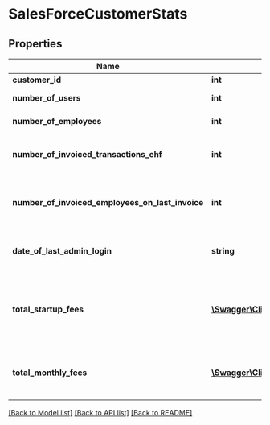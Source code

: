 # SalesForceCustomerStats

## Properties
Name | Type | Description | Notes
------------ | ------------- | ------------- | -------------
**customer_id** | **int** | Customer Id | [optional] 
**number_of_users** | **int** | Number of users | [optional] 
**number_of_employees** | **int** | Number of employees | [optional] 
**number_of_invoiced_transactions_ehf** | **int** | Number of invoiced transactions EHF | [optional] 
**number_of_invoiced_employees_on_last_invoice** | **int** | Number of invoiced employees on last invoice | [optional] 
**date_of_last_admin_login** | **string** | Last Admin login to Tripletex date | [optional] 
**total_startup_fees** | [**\Swagger\Client\Model\TlxNumber**](TlxNumber.md) | Total charged startup-fees for all the customer&#39;s products | [optional] 
**total_monthly_fees** | [**\Swagger\Client\Model\TlxNumber**](TlxNumber.md) | Total monthly service fees including discounts. | [optional] 

[[Back to Model list]](../README.md#documentation-for-models) [[Back to API list]](../README.md#documentation-for-api-endpoints) [[Back to README]](../README.md)


